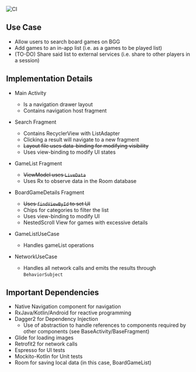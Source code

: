 ![CI](https://github.com/jonathanliem94/BG-Manager/workflows/CI/badge.svg?branch=master)

## Use Case

- Allow users to search board games on BGG
- Add games to an in-app list (i.e. as a games to be played list)
- (TO-DO) Share said list to external services (i.e. share to other players in a session)

## Implementation Details

- Main Activity
  - Is a navigation drawer layout
  - Contains navigation host fragment

- Search Fragment
  - Contains RecyclerView with ListAdapter
  - Clicking a result will navigate to a new fragment
  - ~~Layout file uses data-binding for modifying visibility~~
  - Uses view-binding to modify UI states
    
- GameList Fragment
  - ~~ViewModel uses `LiveData`~~
  - Uses Rx to observe data in the Room database

- BoardGameDetails Fragment
  - ~~Uses `findViewById` to set UI~~
  - Chips for categories to filter the list
  - Uses view-binding to modify UI
  - NestedScroll View for games with excessive details

- GameListUseCase
  - Handles gameList operations

- NetworkUseCase
  - Handles all network calls and emits the results
 through `BehaviorSubject`

## Important Dependencies

- Native Navigation component for navigation
- RxJava/Kotlin/Android for reactive programming
- Dagger2 for Dependency Injection
  - Use of abstraction to handle references to components required by other components
  (see BaseActivity/BaseFragment)
- Glide for loading images
- Retrofit2 for network calls
- Espresso for UI tests
- Mockito-Kotlin for Unit tests
- Room for saving local data (in this case, BoardGameList)
